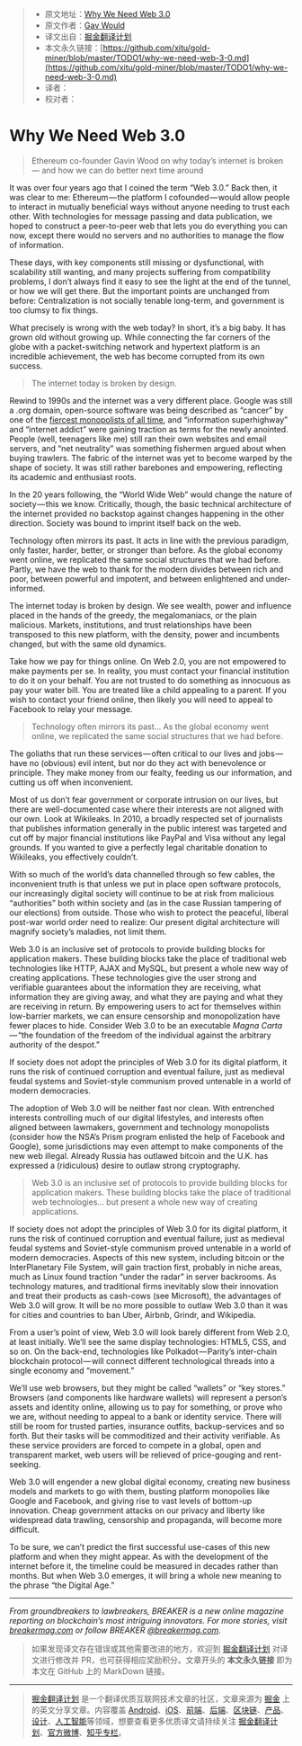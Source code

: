 > * 原文地址：[Why We Need Web 3.0](https://medium.com/s/the-crypto-collection/why-we-need-web-3-0-5da4f2bf95ab)
> * 原文作者：[Gav Would](https://medium.com/@gavofyork)
> * 译文出自：[掘金翻译计划](https://github.com/xitu/gold-miner)
> * 本文永久链接：[https://github.com/xitu/gold-miner/blob/master/TODO1/why-we-need-web-3-0.md](https://github.com/xitu/gold-miner/blob/master/TODO1/why-we-need-web-3-0.md)
> * 译者：
> * 校对者：

# Why We Need Web 3.0

> Ethereum co-founder Gavin Wood on why today’s internet is broken — and how we can do better next time around

It was over four years ago that I coined the term “Web 3.0.” Back then, it was clear to me: Ethereum — the platform I cofounded — would allow people to interact in mutually beneficial ways without anyone needing to trust each other. With technologies for message passing and data publication, we hoped to construct a peer-to-peer web that lets you do everything you can now, except there would no servers and no authorities to manage the flow of information.

These days, with key components still missing or dysfunctional, with scalability still wanting, and many projects suffering from compatibility problems, I don’t always find it easy to see the light at the end of the tunnel, or how we will get there. But the important points are unchanged from before: Centralization is not socially tenable long-term, and government is too clumsy to fix things.

What precisely is wrong with the web today? In short, it’s a big baby. It has grown old without growing up. While connecting the far corners of the globe with a packet-switching network and hypertext platform is an incredible achievement, the web has become corrupted from its own success.

> The internet today is broken by design.

Rewind to 1990s and the internet was a very different place. Google was still a .org domain, open-source software was being described as “cancer” by one of the [fiercest monopolists of all time](https://www.zdnet.com/article/ballmer-i-may-have-called-linux-a-cancer-but-now-i-love-it/), and “information superhighway” and “internet addict” were gaining traction as terms for the newly anointed. People (well, teenagers like me) still ran their own websites and email servers, and “net neutrality” was something fishermen argued about when buying trawlers. The fabric of the internet was yet to become warped by the shape of society. It was still rather barebones and empowering, reflecting its academic and enthusiast roots.

In the 20 years following, the “World Wide Web” would change the nature of society — this we know. Critically, though, the basic technical architecture of the internet provided no backstop against changes happening in the other direction. Society was bound to imprint itself back on the web.

Technology often mirrors its past. It acts in line with the previous paradigm, only faster, harder, better, or stronger than before. As the global economy went online, we replicated the same social structures that we had before. Partly, we have the web to thank for the modern divides between rich and poor, between powerful and impotent, and between enlightened and under-informed.

The internet today is broken by design. We see wealth, power and influence placed in the hands of the greedy, the megalomaniacs, or the plain malicious. Markets, institutions, and trust relationships have been transposed to this new platform, with the density, power and incumbents changed, but with the same old dynamics.

Take how we pay for things online. On Web 2.0, you are not empowered to make payments per se. In reality, you must contact your financial institution to do it on your behalf. You are not trusted to do something as innocuous as pay your water bill. You are treated like a child appealing to a parent. If you wish to contact your friend online, then likely you will need to appeal to Facebook to relay your message.

> Technology often mirrors its past… As the global economy went online, we replicated the same social structures that we had before.

The goliaths that run these services — often critical to our lives and jobs — have no (obvious) evil intent, but nor do they act with benevolence or principle. They make money from our fealty, feeding us our information, and cutting us off when inconvenient.

Most of us don’t fear government or corporate intrusion on our lives, but there are well-documented case where their interests are not aligned with our own. Look at Wikileaks. In 2010, a broadly respected set of journalists that publishes information generally in the public interest was targeted and cut off by major financial institutions like PayPal and Visa without any legal grounds. If you wanted to give a perfectly legal charitable donation to Wikileaks, you effectively couldn’t.

With so much of the world’s data channelled through so few cables, the inconvenient truth is that unless we put in place open software protocols, our increasingly digital society will continue to be at risk from malicious “authorities” both within society and (as in the case Russian tampering of our elections) from outside. Those who wish to protect the peaceful, liberal post-war world order need to realize: Our present digital architecture will magnify society’s maladies, not limit them.

Web 3.0 is an inclusive set of protocols to provide building blocks for application makers. These building blocks take the place of traditional web technologies like HTTP, AJAX and MySQL, but present a whole new way of creating applications. These technologies give the user strong and verifiable guarantees about the information they are receiving, what information they are giving away, and what they are paying and what they are receiving in return. By empowering users to act for themselves within low-barrier markets, we can ensure censorship and monopolization have fewer places to hide. Consider Web 3.0 to be an executable _Magna Carta_ — “the foundation of the freedom of the individual against the arbitrary authority of the despot.”

If society does not adopt the principles of Web 3.0 for its digital platform, it runs the risk of continued corruption and eventual failure, just as medieval feudal systems and Soviet-style communism proved untenable in a world of modern democracies.

The adoption of Web 3.0 will be neither fast nor clean. With entrenched interests controlling much of our digital lifestyles, and interests often aligned between lawmakers, government and technology monopolists (consider how the NSA’s Prism program enlisted the help of Facebook and Google), some jurisdictions may even attempt to make components of the new web illegal. Already Russia has outlawed bitcoin and the U.K. has expressed a (ridiculous) desire to outlaw strong cryptography.

> Web 3.0 is an inclusive set of protocols to provide building blocks for application makers. These building blocks take the place of traditional web technologies… but present a whole new way of creating applications.

If society does not adopt the principles of Web 3.0 for its digital platform, it runs the risk of continued corruption and eventual failure, just as medieval feudal systems and Soviet-style communism proved untenable in a world of modern democracies. Aspects of this new system, including bitcoin or the InterPlanetary File System, will gain traction first, probably in niche areas, much as Linux found traction “under the radar” in server backrooms. As technology matures, and traditional firms inevitably slow their innovation and treat their products as cash-cows (see Microsoft), the advantages of Web 3.0 will grow. It will be no more possible to outlaw Web 3.0 than it was for cities and countries to ban Uber, Airbnb, Grindr, and Wikipedia.

From a user’s point of view, Web 3.0 will look barely different from Web 2.0, at least initially. We’ll see the same display technologies: HTML5, CSS, and so on. On the back-end, technologies like Polkadot — Parity’s inter-chain blockchain protocol — will connect different technological threads into a single economy and “movement.”

We’ll use web browsers, but they might be called “wallets” or “key stores.” Browsers (and components like hardware wallets) will represent a person’s assets and identity online, allowing us to pay for something, or prove who we are, without needing to appeal to a bank or identity service. There will still be room for trusted parties, insurance outfits, backup-services and so forth. But their tasks will be commoditized and their activity verifiable. As these service providers are forced to compete in a global, open and transparent market, web users will be relieved of price-gouging and rent-seeking.

Web 3.0 will engender a new global digital economy, creating new business models and markets to go with them, busting platform monopolies like Google and Facebook, and giving rise to vast levels of bottom-up innovation. Cheap government attacks on our privacy and liberty like widespread data trawling, censorship and propaganda, will become more difficult.

To be sure, we can’t predict the first successful use-cases of this new platform and when they might appear. As with the development of the internet before it, the timeline could be measured in decades rather than months. But when Web 3.0 emerges, it will bring a whole new meaning to the phrase “the Digital Age.”

* * *

_From groundbreakers to lawbreakers, BREAKER is a new online magazine reporting on blockchain’s most intriguing innovators. For more stories, visit_ [_breakermag.com_](https://breakermag.com/?utm_source=Medium&utm_medium=referral&utm_campaign=relaunch) _or follow BREAKER_ [_@breakermag.com_](https://twitter.com/breakermag).

> 如果发现译文存在错误或其他需要改进的地方，欢迎到 [掘金翻译计划](https://github.com/xitu/gold-miner) 对译文进行修改并 PR，也可获得相应奖励积分。文章开头的 **本文永久链接** 即为本文在 GitHub 上的 MarkDown 链接。


---

> [掘金翻译计划](https://github.com/xitu/gold-miner) 是一个翻译优质互联网技术文章的社区，文章来源为 [掘金](https://juejin.im) 上的英文分享文章。内容覆盖 [Android](https://github.com/xitu/gold-miner#android)、[iOS](https://github.com/xitu/gold-miner#ios)、[前端](https://github.com/xitu/gold-miner#前端)、[后端](https://github.com/xitu/gold-miner#后端)、[区块链](https://github.com/xitu/gold-miner#区块链)、[产品](https://github.com/xitu/gold-miner#产品)、[设计](https://github.com/xitu/gold-miner#设计)、[人工智能](https://github.com/xitu/gold-miner#人工智能)等领域，想要查看更多优质译文请持续关注 [掘金翻译计划](https://github.com/xitu/gold-miner)、[官方微博](http://weibo.com/juejinfanyi)、[知乎专栏](https://zhuanlan.zhihu.com/juejinfanyi)。
